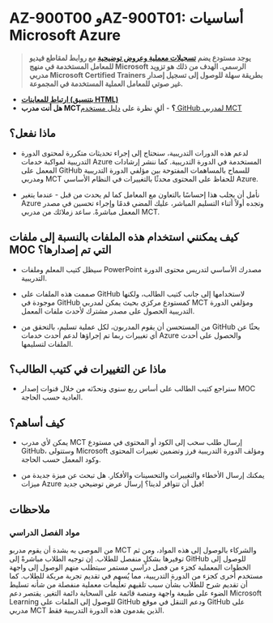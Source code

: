 ﻿# AZ-900T00 وAZ-900T01: أساسيات Microsoft Azure

> **يوجد مستودع يضم [تسجيلات معملية وعروض توضيحية](https://github.com/MicrosoftLearning/Lab-Demo-Recordings) مع روابط لمقاطع فيديو للمعامل المستخدمة في منهج Microsoft الرسمي. الهدف من ذلك هو تزويد مدربي Microsoft Certified Trainers بطريقة سهلة للوصول إلى تسجيل إصدار غير صوتي للمعامل العملية المستخدمة في المجموعة.**

- **[ارتباط للمعاينات (بتنسيق HTML)](https://microsoftlearning.github.io/AZ-900T0x-MicrosoftAzureFundamentals/)**
- **هل أنت مدرب MCT؟** -  ألقِ نظرة على [دليل مستخدم GitHub لمدربي MCT](https://microsoftlearning.github.io/MCT-User-Guide/)

## ماذا نفعل؟

- لدعم هذه الدورات التدريبية، سنحتاج إلى إجراء تحديثات متكررة لمحتوى الدورة التدريبية لمواكبة خدمات Azure المستخدمة في الدورة التدريبية.  كما ننشر إرشادات المعمل على GitHub للسماح بالمساهمات المفتوحة بين مؤلفي الدورة التدريبية ومدربي MCT للحفاظ على المحتوى محدثًا بالتغييرات في النظام الأساسي Azure.

- نأمل أن يجلب هذا إحساسًا بالتعاون مع المعامل كما لم يحدث من قبل - عندما يتغير Azure وتجده أولاً أثناء التسليم المباشر، عليك المضي قدمًا وإجراء تحسين في مصدر المعمل مباشرةً.  ساعد زملائك من مدربي MCT.

## كيف يمكنني استخدام هذه الملفات بالنسبة إلى ملفات MOC التي تم إصدارها؟

- سيظل كتيب المعلم وملفات PowerPoint مصدرك الأساسي لتدريس محتوى الدورة التدريبية.

- صممت هذه الملفات على GitHub لاستخدامها إلى جانب كتيب الطالب، ولكنها موجودة في GitHub كمستودع مركزي بحيث يمكن لمدربي MCT ومؤلفي الدورة التدريبية الحصول على مصدر مشترك لأحدث ملفات المعمل.

- من المستحسن أن يقوم المدربون، لكل عملية تسليم، بالتحقق من GitHub بحثًا عن أي تغييرات ربما تم إجراؤها لدعم أحدث خدمات Azure والحصول على أحدث الملفات لتسليمها.

## ماذا عن التغييرات في كتيب الطالب؟

- سنراجع كتيب الطالب على أساس ربع سنوي ونحدّثه من خلال قنوات إصدار MOC العادية حسب الحاجة.

## كيف أساهم؟

- يمكن لأي مدرب MCT إرسال طلب سحب إلى الكود أو المحتوى في مستودع GitHub، وستتولى Microsoft ومؤلف الدورة التدريبية فرز وتضمين تغييرات المحتوى وكود المعمل حسب الحاجة.

- يمكنك إرسال الأخطاء والتغييرات والتحسينات والأفكار.  هل تبحث عن ميزة جديدة من ميزات Azure قبل أن تتوافر لدينا؟  إرسال عرض توضيحي جديد!

## ملاحظات

### مواد الفصل الدراسي

من الموصى به بشدة أن يقوم مدربو MCT والشركاء بالوصول إلى هذه المواد، ومن ثم توفيرها بشكلٍ منفصل للطلاب.  إن توجيه الطلاب مباشرةً إلى GitHub للوصول إلى الخطوات المعملية كجزء من فصل دراسي مستمر سيتطلب منهم الوصول إلى واجهة مستخدم أخرى كجزء من الدورة التدريبية، مما يُسهِم في تقديم تجربة مربكة للطلاب. كما أن تقديم شرح للطلاب بشأن سبب تلقيهم تعليمات معملية منفصلة من شأنه تسليط الضوء على طبيعة واجهة ومنصة قائمة على السحابة دائمة التغير. يقتصر دعم Microsoft Learning للوصول إلى الملفات على GitHub ودعم التنقل في موقع GitHub على مدربي MCT الذين يقدمون هذه الدورة التدريبية فقط.
